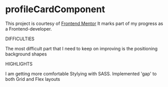 # profileCardComponent
This project is courtesy of <a href="https://www.frontendmentor.io?ref=challenge" target="_blank">Frontend Mentor</a> It marks part of my progress  as a Frontend-developer.

DIFFICULTIES

The most difficult part that I need to keep on improving is the positioning background shapes

HIGHLIGHTS

I am getting more comfortable Stylying with SASS. Implemented 'gap' to both Grid and Flex layouts
